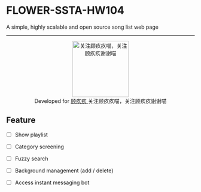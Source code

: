 # FLOWER-SSTA-HW104

A simple, highly scalable and open source song list web page

---

<div align=center>
  <img width="150" height="150" src="https://i2.hdslb.com/bfs/face/0a5cee2c95b43387567e44270cbfd4bcd9b81543.jpg@240w_240h_1c_1s.webp" alt="关注顾疚疚喵，关注顾疚疚谢谢喵"/> 
</div>

<div align=center>
  Developed for
  <a href="https://space.bilibili.com/13630808/" target="_blank" rel="external"> 
    顾疚疚
  </a>
  关注顾疚疚喵，关注顾疚疚谢谢喵
</div>

## Feature
- [ ] Show playlist
- [ ] Category screening
- [ ] Fuzzy search
- [ ] Background management (add / delete)
- [ ] Access instant messaging bot


